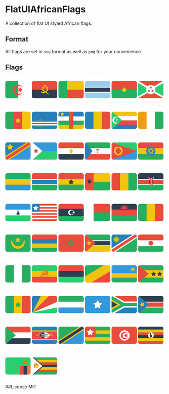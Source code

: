 # FlatUIAfricanFlags
A collection of flat UI styled African flags.

## Format

All flags are set in `svg` format as well as `png` for your convenience.

## Flags

![algeria](Flags/png80/algeria.png) ![angola](Flags/png80/angola.png) ![benin](Flags/png80/benin.png) ![botswana](Flags/png80/botswana.png) ![burkina-faso](Flags/png80/burkina-faso.png) ![burundi](Flags/png80/burundi.png)

![cameroon](Flags/png80/cameroon.png) ![cape-verde](Flags/png80/cape-verde.png) ![central-african-republic](Flags/png80/central-african-republic.png) ![chad](Flags/png80/chad.png) ![comoros](Flags/png80/comoros.png) ![cote-d'Ivoire](Flags/png80/cote-d'Ivoire.png) 

![democratic-republic-of-congo](Flags/png80/democratic-republic-of-congo.png) ![djibouti](Flags/png80/djibouti.png) ![egypt](Flags/png80/egypt.png) ![equatorial-guinea](Flags/png80/equatorial-guinea.png) ![eritrea](Flags/png80/eritrea.png) ![ethiopia](Flags/png80/ethiopia.png)

![gabon](Flags/png80/gabon.png) ![gambia](Flags/png80/gambia.png) ![ghana](Flags/png80/ghana.png) ![guinea-bissau](Flags/png80/guinea-bissau.png) ![guinea](Flags/png80/guinea.png) ![kenya](Flags/png80/kenya.png)

![lesothos](Flags/png80/lesothos.png) ![liberia](Flags/png80/liberia.png) ![libya](Flags/png80/libya.png) ![madagascar](Flags/png80/madagascar.png) ![malawi](Flags/png80/malawi.png) ![mali](Flags/png80/mali.png)

![mauritania](Flags/png80/mauritania.png) ![mauritius](Flags/png80/mauritius.png) ![morocco](Flags/png80/morocco.png) ![mozambique](Flags/png80/mozambique.png) ![namibia](Flags/png80/namibia.png) ![niger](Flags/png80/niger.png) 

![nigeria](Flags/png80/nigeria.png) ![old-ethiopia](Flags/png80/old-ethiopia.png) ![pan-african](Flags/png80/pan-african.png) ![republic-of-congo](Flags/png80/republic-of-congo.png) ![rwanda](Flags/png80/rwanda.png) ![sao-tome](Flags/png80/sao-tome.png)

![senegal](Flags/png80/senegal.png) ![seychelles](Flags/png80/seychelles.png) ![sierra-leone](Flags/png80/sierra-leone.png) ![somalia](Flags/png80/somalia.png) ![south-africa](Flags/png80/south-africa.png) ![south-sudan](Flags/png80/south-sudan.png)

![sudan](Flags/png80/sudan.png) ![swaziland](Flags/png80/swaziland.png) ![tanzania](Flags/png80/tanzania.png) ![togo](Flags/png80/togo.png) ![tunisia](Flags/png80/tunisia.png) ![uganda](Flags/png80/uganda.png)

![zambia](Flags/png80/zambia.png)  ![zimbabwe](Flags/png80/zimbabwe.png)

##License
MIT
